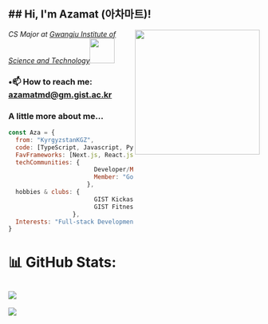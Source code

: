 <h2>## Hi, I'm Azamat (아차마트)!</h2>

<img align='right' src="https://media.giphy.com/media/Npqj6s74QBqzNK46wr/giphy.gif" width=250>
<p><em>CS Major at <a href="https://ewww.gist.ac.kr/en/main.html">Gwangju Institute of Science and Technology</a><img src="https://media.giphy.com/media/dAuGq9UkcumNj1KCHe/giphy.gif?cid=ecf05e47yd9z0edecq4hhtj4ml2a7kk96jx6ft3zzdeng6v4&ep=v1_stickers_related&rid=giphy.gif&ct=s" width="50"></br></em></p>

### •📫 How to reach me: azamatmd@gm.gist.ac.kr 

### A little more about me...   

```javascript
const Aza = {
  from: "KyrgyzstanKGZ",
  code: [TypeScript, Javascript, Python, C/C++, Go],
  FavFrameworks: [Next.js, React.js, Nest.js],
  techCommunities: {
                        Developer/Member: "GIST Student Council Information Bureau",
                        Member: "Google Developer Group on campus GIST",
                      },
  hobbies & clubs: {
                        GIST Kickass Football club,
                        GIST Fitness & Body Building club,
                  },
  Interests: "Full-stack Development"
}
```
# 📊 GitHub Stats:
![](https://github-readme-stats.vercel.app/api?username=AzamatMedetbekov&theme=prussian&hide_border=false&include_all_commits=false&count_private=false)<br/>
---
[![](https://visitcount.itsvg.in/api?id=AzamatMedetbekov&icon=0&color=0)](https://visitcount.itsvg.in)

<!-- Proudly created with GPRM ( https://gprm.itsvg.in ) -->
